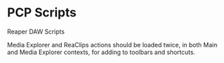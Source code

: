 # PCP Scripts
Reaper DAW Scripts

Media Explorer and ReaClips actions should be loaded twice, in both Main and Media Explorer contexts, for adding to toolbars and shortcuts.

